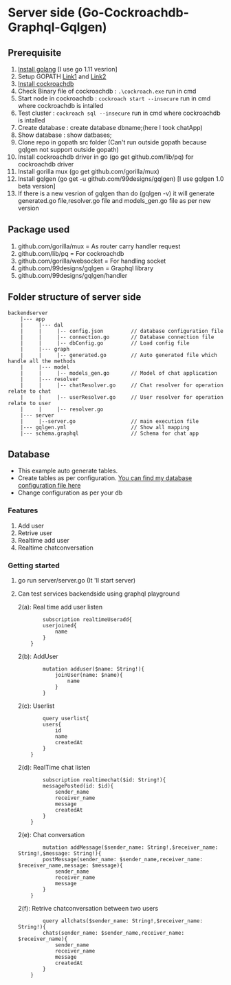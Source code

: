 # Server side (Go-Cockroachdb-Graphql-Gqlgen) 

## Prerequisite

1. [Install golang](https://golang.org/dl/) [I use go 1.11 vesrion]
2. Setup GOPATH [Link1](https://golang.org/doc/code.html#GOPATH) and [Link2](https://github.com/golang/go/wiki/GOPATH)
3. [Install cockroachdb](https://www.cockroachlabs.com/docs/stable/install-cockroachdb-windows.html)
4. Check Binary file of cockroachdb : `.\cockroach.exe` run in cmd
5. Start node in cockroachdb : `cockroach start --insecure` run in cmd where cockroachdb is intalled
6. Test cluster : `cockroach sql --insecure` run in cmd where cockroachdb is intalled
7. Create database : create database dbname;(here I took chatApp)
8. Show database : show datbases;
9. Clone repo in gopath src folder (Can't run outside gopath because gqlgen not support outside gopath)
10. Install cockroachdb driver in go (go get github.com/lib/pq) for cockroachdb driver
11. Install gorilla mux (go get github.com/gorilla/mux)
12. Install gqlgen (go get -u github.com/99designs/gqlgen) [I use gqlgen 1.0 beta version]
13. If there is a new vesrion of gqlgen than do (gqlgen -v) it will generate generated.go file,resolver.go file and models_gen.go file as per new version

## Package used

1. github.com/gorilla/mux  = As router carry handler request
2. github.com/lib/pq       = For cockroachdb
3. github.com/gorilla/websocket = For handling socket 
4. github.com/99designs/gqlgen = Graphql library 
5. github.com/99designs/gqlgen/handler

## Folder structure of server side

    backendserver
        |--- app
        |     |--- dal
        |     |     |-- config.json         // database configuration file
        |     |     |-- connection.go       // Database connection file
        |     |     |-- dbConfig.go         // Load config file
        |     |--- graph
        |     |     |-- generated.go        // Auto generated file which handle all the methods 
        |     |--- model
        |     |     |-- models_gen.go       // Model of chat application
        |     |--- resolver
        |     |     |-- chatResolver.go     // Chat resolver for operation relate to chat
        |     |     |-- userResolver.go     // User resolver for operation relate to user
        |     |     |-- resolver.go
        |--- server
        |     |--server.go                  // main execution file
        |--- gqlgen.yml                     // Show all mapping
        |--- schema.graphql                 // Schema for chat app

## Database 

- This example auto generate tables.
- Create tables as per configuration. 
    [You can find my database configuration file here](https://github.com/AkhilxNair/chat-go-graphql/blob/master/backendserver/app/dal/config.json)
- Change configuration as per your db 

### Features

1. Add user
2. Retrive user
3. Realtime add user
4. Realtime chatconversation

### Getting started

1. go run server/server.go
    (It 'll start server)
2. Can test services backendside using graphql playground

    2(a): Real time add user listen
    ```
            subscription realtimeUseradd{
            userjoined{
                name
            }
        }
    ```
    2(b): AddUser
    ```
            mutation adduser($name: String!){
                joinUser(name: $name){
                    name
                }
            }
    ```
    2(c): Userlist
    ```      
            query userlist{
            users{
                id
                name
                createdAt
            }
        }
    ```
    2(d): RealTime chat listen
    ```
            subscription realtimechat($id: String!){
            messagePosted(id: $id){
                sender_name
                receiver_name
                message
                createdAt
            }
        }
    ```
    2(e): Chat conversation
    ```
            mutation addMessage($sender_name: String!,$receiver_name: String!,$message: String!){
            postMessage(sender_name: $sender_name,receiver_name: $receiver_name,message: $message){
                sender_name
                receiver_name
                message
            }
        }
    ```
    2(f): Retrive chatconversation between two users
    ```
            query allchats($sender_name: String!,$receiver_name: String!){
            chats(sender_name: $sender_name,receiver_name: $receiver_name){
                sender_name
                receiver_name
                message
                createdAt
            }
        }
    ```

